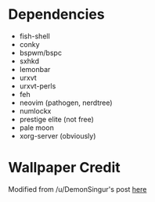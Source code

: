 # Dependencies

- fish-shell
- conky
- bspwm/bspc
- sxhkd
- lemonbar
- urxvt
- urxvt-perls
- feh
- neovim (pathogen, nerdtree)
- numlockx
- prestige elite (not free)
- pale moon
- xorg-server (obviously)

# Wallpaper Credit

Modified from /u/DemonSingur's post [here](https://www.reddit.com/r/archlinux/comments/4gc2lw/some_arch_wallpapers_i_made/?st=ivzxvmxu&sh=727d2f4e)
